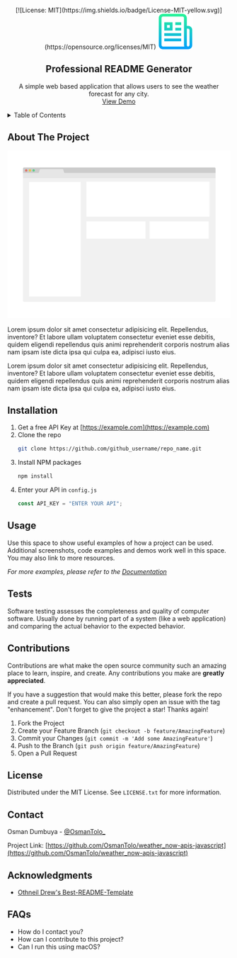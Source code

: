 <br />
<!-- PROJECT LOGO -->
<div align="center">
 <!-- <h3 align="center" style="text-transform: uppercase">License MIT</h3> -->
 [![License: MIT](https://img.shields.io/badge/License-MIT-yellow.svg)](https://opensource.org/licenses/MIT)

 <a href="https://github.com/github_username/repo_name">
    <img src="./assets/images/logo.png" alt="Logo" width="80" height="80">
  </a>
  <h2 align="center">Professional README Generator</h2>
  <p align="center">
    A simple web based application that allows users to see the weather forecast for any city.
    <br />
    <a href="https://osmantolo.github.io/weather_now-apis-javascript/">View Demo</a>
  </p>
</div>

<!-- TABLE OF CONTENTS -->
<details>
  <summary>Table of Contents</summary>
  <ol>
    <li>
      <a href="#about-the-project">About The Project</a>
    </li>
    <li><a href="#installation">Installation</a></li>
    <li><a href="#usage">Usage</a></li>
    <li><a href="#contributing">Contributing</a></li>
    <li><a href="#license">License</a></li>
    <li><a href="#contact">Contact</a></li>
    <li><a href="#acknowledgments">Acknowledgments</a></li>
    <li><a href="#faqs">FAQs</a></li>
  </ol>
</details>

<!-- Project Description -->

## About The Project

![Screenshot of the webpage](./assets/images/screenshot.png)

Lorem ipsum dolor sit amet consectetur adipisicing elit. Repellendus, inventore? Et labore ullam voluptatem consectetur eveniet esse debitis, quidem eligendi repellendus quis animi reprehenderit corporis nostrum alias nam ipsam iste dicta ipsa qui culpa ea, adipisci iusto eius.

Lorem ipsum dolor sit amet consectetur adipisicing elit. Repellendus, inventore? Et labore ullam voluptatem consectetur eveniet esse debitis, quidem eligendi repellendus quis animi reprehenderit corporis nostrum alias nam ipsam iste dicta ipsa qui culpa ea, adipisci iusto eius.

<!-- Installation -->

## Installation

1. Get a free API Key at [https://example.com](https://example.com)
2. Clone the repo
   ```sh
   git clone https://github.com/github_username/repo_name.git
   ```
3. Install NPM packages
   ```sh
   npm install
   ```
4. Enter your API in `config.js`
   ```js
   const API_KEY = "ENTER YOUR API";
   ```

<!-- USAGE EXAMPLES -->

## Usage

Use this space to show useful examples of how a project can be used. Additional screenshots, code examples and demos work well in this space. You may also link to more resources.

_For more examples, please refer to the [Documentation](https://github.com/OsmanTolo/weather_now-apis-javascript)_

<!-- TEST EXAMPLES -->

## Tests

Software testing assesses the completeness and quality of computer software. Usually done by running part of a system (like a web application) and comparing the actual behavior to the expected behavior.

<!-- Contributing -->

## Contributions

Contributions are what make the open source community such an amazing place to learn, inspire, and create. Any contributions you make are **greatly appreciated**.

If you have a suggestion that would make this better, please fork the repo and create a pull request. You can also simply open an issue with the tag "enhancement".
Don't forget to give the project a star! Thanks again!

1. Fork the Project
2. Create your Feature Branch (`git checkout -b feature/AmazingFeature`)
3. Commit your Changes (`git commit -m 'Add some AmazingFeature'`)
4. Push to the Branch (`git push origin feature/AmazingFeature`)
5. Open a Pull Request

<!-- LICENSE -->

## License

Distributed under the MIT License. See `LICENSE.txt` for more information.

<!-- CONTACT -->

## Contact

Osman Dumbuya - [@OsmanTolo\_](https://twitter.com/OsmanTolo_)

Project Link: [https://github.com/OsmanTolo/weather_now-apis-javascript](https://github.com/OsmanTolo/weather_now-apis-javascript)

<!-- ACKNOWLEDGMENTS -->

## Acknowledgments

- [Othneil Drew's Best-README-Template](https://github.com/othneildrew/Best-README-Template)

<!-- FAQs -->

## FAQs

- How do I contact you?
- How can I contribute to this project?
- Can I run this using macOS?
